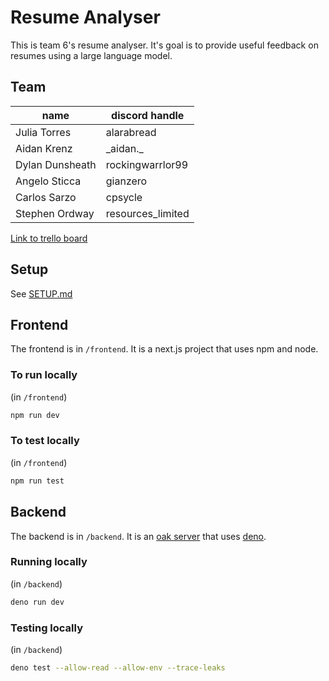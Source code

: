 # Resume Analyser

This is team 6's resume analyser. It's goal is to provide useful feedback on resumes using a large language model.

## Team

| name            | discord handle    |
| --------------- | ----------------- |
| Julia Torres    | alarabread        |
| Aidan Krenz     | \_aidan.\_        |
| Dylan Dunsheath | rockingwarrlor99  |
| Angelo Sticca   | gianzero          |
| Carlos Sarzo    | cpsycle           |
| Stephen Ordway  | resources_limited |

[Link to trello board](https://trello.com/invite/b/6716e246c3501b9906d3881f/ATTIa10680a5cdbda5c1ebf0682e0042d0b654BE61E0/team6)

## Setup

See [SETUP.md](docs/SETUP.md)

## Frontend

The frontend is in `/frontend`. It is a next.js project that uses npm and node.

### To run locally

(in `/frontend`)
```sh
npm run dev
```

### To test locally

(in `/frontend`)
```sh
npm run test
```

## Backend

The backend is in `/backend`. It is an [oak server](https://oakserver.org/) that uses [deno](https://deno.com/).

### Running locally

(in `/backend`)
```sh
deno run dev
```

### Testing locally

(in `/backend`)
```sh
deno test --allow-read --allow-env --trace-leaks
```
